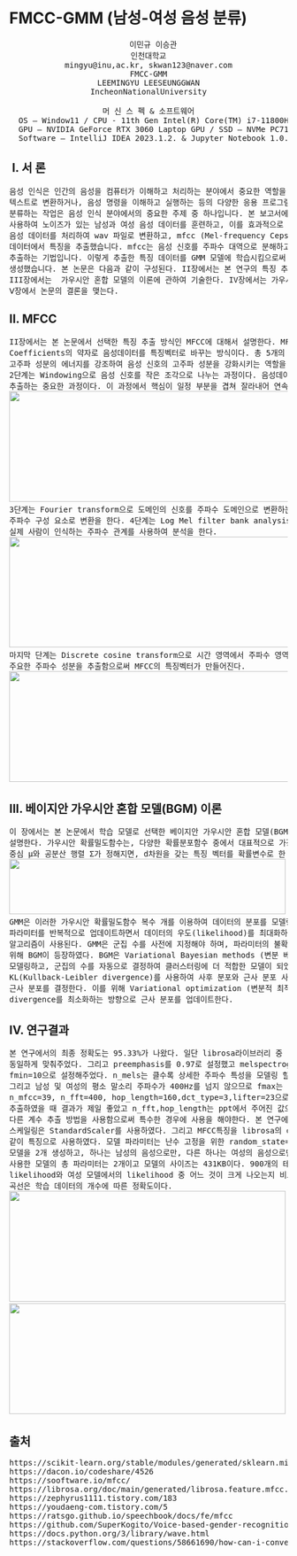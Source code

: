 # FMCC-GMM (남성-여성 음성 분류)
<div align="center">
<pre>
  이민규 이승관
인천대학교
mingyu@inu,ac.kr, skwan123@naver.com
FMCC-GMM
LEEMINGYU LEESEUNGGWAN
IncheonNationalUniversity
 
머 신 스 펙 & 소프트웨어
  OS – Window11 / CPU - 11th Gen Intel(R) Core(TM) i7-11800H @ 2.30GHz / RAM - 32GB
  GPU – NVIDIA GeForce RTX 3060 Laptop GPU / SSD – NVMe PC711 NVMe SK hynix 1TB
  Software – IntelliJ IDEA 2023.1.2. & Jupyter Notebook 1.0.0
</pre>
</div>

##  I. 서 론
<pre>
음성 인식은 인간의 음성을 컴퓨터가 이해하고 처리하는 분야에서 중요한 역할을 합니다. 음성 인식 기술은 음성 데이터를 분석하여 
텍스트로 변환하거나, 음성 명령을 이해하고 실행하는 등의 다양한 응용 프로그램에 사용됩니다. 특히, 음성 데이터를 성별에 따라 
분류하는 작업은 음성 인식 분야에서의 중요한 주제 중 하나입니다. 본 보고서에서는 GMM (Gaussian Mixture Model)을 
사용하여 노이즈가 있는 남성과 여성 음성 데이터를 훈련하고, 이를 효과적으로 분류하는 방법을 탐구합니다. 이를 위해 우리는 원시 
음성 데이터를 처리하여 wav 파일로 변환하고, mfcc (Mel-frequency Cepstral Coefficients)를 사용하여 음성 
데이터에서 특징을 추출했습니다. mfcc는 음성 신호를 주파수 대역으로 분해하고, 각 대역의 주파수 성분을 나타내는 계수들을 
추출하는 기법입니다. 이렇게 추출한 특징 데이터를 GMM 모델에 학습시킴으로써 남성과 여성 음성을 구분할 수 있는 확률 모델을 
생성했습니다. 본 논문은 다음과 같이 구성된다. II장에서는 본 연구의 특징 추출의 기반이 되는 MFCC에 관하여 기술한다. 
III장에서는  가우시안 혼합 모델의 이론에 관하여 기술한다. IV장에서는 가우시안 혼합 모델을 이용한 연구결과를 기술하고, 
Ⅴ장에서 논문의 결론을 맺는다.
</pre>

##  II. MFCC

<pre>
II장에서는 본 논문에서 선택한 특징 추출 방식인 MFCC에 대해서 설명한다. MFCC는 Mel Frequency Cepstral 
Coefficients의 약자로 음성데이터를 특징벡터로 바꾸는 방식이다. 총 5개의 단계로 진행이 되는데 1단계는 Pre-emphasis로 
고주파 성분의 에너지를 강조하여 음성 신호의 고주파 성분을 강화시키는 역할을 하면서 주변 환경의 노이즈를 줄이기도 한다. 
2단계는 Windowing으로 음성 신호를 작은 조각으로 나누는 과정이다. 음성데이터의 시간적인 특성을 보존하면서 주파수 정보를 
추출하는 중요한 과정이다. 이 과정에서 핵심이 일정 부분을 겹쳐 잘라내어 연속성을 유지하는 것이다.
<img src = "image/스크린샷 2023-10-15 오후 2.39.41.png" width="600" height="200">
3단계는 Fourier transform으로 도메인의 신호를 주파수 도메인으로 변환하는 수학적인 기법으로 시간 도메인에서 관찰된 신호를 
주파수 구성 요소로 변환을 한다. 4단계는 Log Mel filter bank analysis로 주파수로 변환한 데이터를 분석하는 단계이다. 
실제 사람이 인식하는 주파수 관계를 사용하여 분석을 한다.
<img src = "image/스크린샷 2023-10-15 오후 2.45.45.png" width="600" height="200">
마지막 단계는 Discrete cosine transform으로 시간 영역에서 주파수 영역으로 신호를 변환하는 변환 기술이다. 변환된 결과에서 
주요한 주파수 성분을 추출함으로써 MFCC의 특징벡터가 만들어진다.
<img src = "image/스크린샷 2023-10-15 오후 2.45.50.png" width="600" height="200">
</pre>

## III. 베이지안 가우시안 혼합 모델(BGM) 이론
<pre>
이 장에서는 본 논문에서 학습 모델로 선택한 베이지안 가우시안 혼합 모델(BGM)과 가우시안 혼합 모델(GMM)의 이론에 대하여 
설명한다. 가우시안 확률밀도함수는, 다양한 확률분포함수 중에서 대표적으로 가장 많이 사용하는 분포이다. d차원 공간에서의 한 점인 
중심 μ와 공분산 행렬 Σ가 정해지면, d차원을 갖는 특징 벡터를 확률변수로 한 가우시안 확률밀도함수는 다음과 같이 표현할 수 있다.
<img src = "image/스크린샷 2023-10-15 오후 2.46.00.png" width="500" height="100">
GMM은 이러한 가우시안 확률밀도함수 복수 개를 이용하여 데이터의 분포를 모델링하는 방법이다. GMM의 학습 단계에서는 모델의 
파라미터를 반복적으로 업데이트하면서 데이터의 우도(likelihood)를 최대화하는 EM(Expectation-Maximization) 
알고리즘이 사용된다. GMM은 군집 수를 사전에 지정해야 하며, 파라미터의 불확실성을 고려하지 않는다는 한계가 있어, 이를 극복하기 
위해 BGM이 등장하였다. BGM은 Variational Bayesian methods (변분 베이지안 방법)을 사용하여 파라미터의 불확실성을 
모델링하고, 군집의 수를 자동으로 결정하여 클러스터링에 더 적합한 모델이 되었다. Variantional Bayesian methods는 
KL(Kullback-Leibler divergence)를 사용하여 사후 분포와 근사 분포 사이의 거리를 측정하고, 이를 최소화하는 방식으로 
근사 분포를 결정한다. 이를 위해 Variational optimization (변분적 최적화)를 사용하는데, 이는 파라미터를 조정하여 KL 
divergence를 최소화하는 방향으로 근사 분포를 업데이트한다.
</pre>

## IV. 연구결과
<pre>
본 연구에서의 최종 정확도는 95.33%가 나왔다. 일단 librosa라이브러리 중 fix_length를 사용해 음성 파일의 길이를 
동일하게 맞춰주었다. 그리고 preemphasis를 0.97로 설정했고 melspectrogram에서는 n_mels=201, fmax=800, 
fmin=10으로 설정해주었다. n_mels는 클수록 상세한 주파수 특성을 모델링 할 수 있다고 해서 가능한 크게 설정해주었다. 
그리고 남성 및 여성의 평소 말소리 주파수가 400Hz를 넘지 않으므로 fmax는 800으로 설정해주었다. MFCC에서는 
n_mfcc=39, n_fft=400, hop_length=160,dct_type=3,lifter=23으로 설정해주었다. n_mfcc는 39개로 특징을 
추출하였을 때 결과가 제일 좋았고 n_fft,hop_length는 ppt에서 주어진 값으로 맞춰주었다. dct_type은 type-1,type-2와는 
다른 계수 추출 방법을 사용함으로써 특수한 경우에 사용을 해야한다. 본 연구에서는 3으로 설정해주었을 때 정확도가 높게나왔다. 
스케일링은 StandardScaler를 사용하였다. 그리고 MFCC특징을 librosa의 delta를 사용하여 일차미분, 이차미분 값들을 
같이 특징으로 사용하였다. 모델 파라미터는 난수 고정을 위한 random_state=0으로 고정하고 n_init=5로 설정하였다. 
모델을 2개 생성하고, 하나는 남성의 음성으로만, 다른 하나는 여성의 음성으로만 학습시키는 방식으로 모델을 학습시켰다. 우리가 
사용한 모델의 총 파라미터는 2개이고 모델의 사이즈는 431KB이다. 900개의 테스트 데이터에서 각각의 데이터가 남성 모델에서의 
likelihood와 여성 모델에서의 likelihood 중 어느 것이 크게 나오는지 비교하여, label을 생성해 주었다. 아래 학습률 
곡선은 학습 데이터의 개수에 따른 정확도이다.
<img src = "image/스크린샷 2023-10-15 오후 2.46.07.png" width="500" height="200">
<img src = "image/스크린샷 2023-10-15 오후 2.46.14.png" width="500" height="200">
</pre>

## 출처
<pre>
https://scikit-learn.org/stable/modules/generated/sklearn.mixture.BayesianGaussianMixture.html
https://dacon.io/codeshare/4526
https://sooftware.io/mfcc/
https://librosa.org/doc/main/generated/librosa.feature.mfcc.html
https://zephyrus1111.tistory.com/183
https://youdaeng-com.tistory.com/5
https://ratsgo.github.io/speechbook/docs/fe/mfcc
https://github.com/SuperKogito/Voice-based-gender-recognition
https://docs.python.org/3/library/wave.html
https://stackoverflow.com/questions/58661690/how-can-i-convert-a-raw-data-file-of-audio-in-wav-with-python
</pre>
